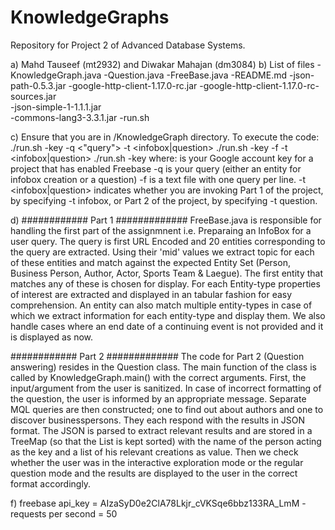 # KnowledgeGraphs
Repository for Project 2 of Advanced Database Systems.

a) Mahd Tauseef (mt2932) and Diwakar Mahajan (dm3084)
b) List of files
	-KnowledgeGraph.java
	-Question.java
	-FreeBase.java
	-README.md
	-json-path-0.5.3.jar
	-google-http-client-1.17.0-rc.jar
	-google-http-client-1.17.0-rc-sources.jar  
	-json-simple-1-1.1.1.jar  
	-commons-lang3-3.3.1.jar
	-run.sh

c) Ensure that you are in /KnowledgeGraph directory. To execute the code:
	./run.sh -key <Freebase API key> -q <"query"> -t <infobox|question>
	./run.sh -key <Freebase API key> -f <file of queries> -t <infobox|question>
	./run.sh -key <Freebase API key>
where:
    <Freebase API key > is your Google account key for a project that has enabled Freebase
    -q <query> is your query (either an entity for infobox creation or a question)
    -f <file of queries> is a text file with one query per line.
    -t <infobox|question> indicates whether you are invoking Part 1 of the project, by specifying -t infobox, or Part 2 of the project, by specifying -t question.

d) 
############ Part 1 #############
FreeBase.java is responsible for handling the first part of the assignmnent i.e. Preparaing an InfoBox for a user query. The query is first URL Encoded and 20 entities corresponding to the query are extracted. Using their 'mid' values we extract topic for each of these entities and match against the expected Entity Set (Person, Business Person, Author, Actor, Sports Team & Laegue). The first entity that matches any of these is chosen for display. For each Entity-type properties of interest are extracted and displayed in an tabular fashion for easy comprehension. An entity can also match multiple entity-types in case of which we extract information for each entity-type and display them. We also handle cases where an end date of a continuing event is not provided and it is displayed as now.

############ Part 2 #############
The code for Part 2 (Question answering) resides in the Question class. The main function of the class is called by KnowledgeGraph.main() with the correct arguments.
First, the input/argument from the user is sanitized. In case of incorrect formatting of the question, the user is informed by an appropriate message. Separate MQL queries are then constructed; one to find out about authors and one to discover businesspersons. They each respond with the results in JSON format. The JSON is parsed to extract relevant results and are stored in a TreeMap (so that the List is kept sorted) with the name of the person acting as the key and a list of his relevant creations as value.
Then we check whether the user was in the interactive exploration mode or the regular question mode and the results are displayed to the user in the correct format accordingly.



f) freebase api_key = AIzaSyD0e2ClA78Lkjr_cVKSqe6bbz133RA_LmM
	-requests per second = 50
